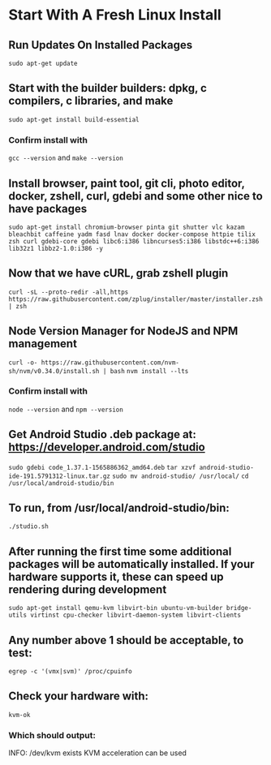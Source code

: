 # Start With A Fresh Linux Install

## Run Updates On Installed Packages
`sudo apt-get update`

## Start with the builder builders: dpkg, c compilers, c libraries, and make
`sudo apt-get install build-essential`

### Confirm install with
`gcc --version` and `make --version`

## Install browser, paint tool, git cli, photo editor, docker, zshell, curl, gdebi and some other nice to have packages
`sudo apt-get install chromium-browser pinta git shutter vlc kazam bleachbit caffeine yadm fasd lnav docker docker-compose httpie tilix zsh curl gdebi-core gdebi libc6:i386 libncurses5:i386 libstdc++6:i386 lib32z1 libbz2-1.0:i386 -y`

## Now that we have cURL, grab zshell plugin
`curl -sL --proto-redir -all,https https://raw.githubusercontent.com/zplug/installer/master/installer.zsh | zsh`

## Node Version Manager for NodeJS and NPM management
`curl -o- https://raw.githubusercontent.com/nvm-sh/nvm/v0.34.0/install.sh | bash`
`nvm install --lts`

### Confirm install with
`node --version` and `npm --version`

## Get Android Studio .deb package at: https://developer.android.com/studio
`sudo gdebi code_1.37.1-1565886362_amd64.deb`
`tar xzvf android-studio-ide-191.5791312-linux.tar.gz`
`sudo mv android-studio/ /usr/local/`
`cd /usr/local/android-studio/bin`

## To run, from /usr/local/android-studio/bin:
`./studio.sh`

## After running the first time some additional packages will be automatically installed. If your hardware supports it, these can speed up rendering during development
`sudo apt-get install qemu-kvm libvirt-bin ubuntu-vm-builder bridge-utils virtinst cpu-checker libvirt-daemon-system libvirt-clients`

## Any number above 1 should be acceptable, to test:
`egrep -c '(vmx|svm)' /proc/cpuinfo`

## Check your hardware with:
`kvm-ok`

### Which should output: 
INFO: /dev/kvm exists
KVM acceleration can be used

